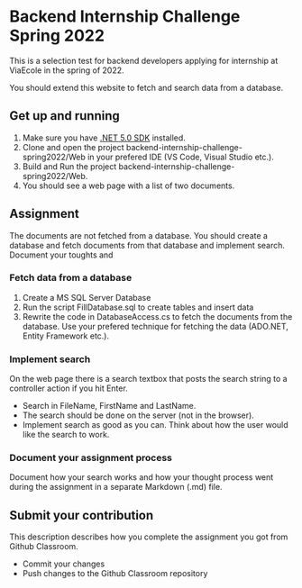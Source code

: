 # Backend Internship Challenge Spring 2022

This is a selection test for backend developers applying for internship at ViaEcole in the spring of 2022.

You should extend this website to fetch and search data from a database.

## Get up and running

1. Make sure you have [.NET 5.0 SDK](https://dotnet.microsoft.com/download/dotnet/5.0) installed.
2. Clone and open the project backend-internship-challenge-spring2022/Web in your prefered IDE (VS Code, Visual Studio etc.).
3. Build and Run the project backend-internship-challenge-spring2022/Web.
4. You should see a web page with a list of two documents. 

## Assignment

The documents are not fetched from a database. You should create a database and fetch documents from that database and implement search. Document your toughts and 

### Fetch data from a database

1. Create a MS SQL Server Database
2. Run the script FillDatabase.sql to create tables and insert data
3. Rewrite the code in DatabaseAccess.cs to fetch the documents from the database. Use your prefered technique for fetching the data (ADO.NET, Entity Framework etc.).

### Implement search

On the web page there is a search textbox that posts the search string to a controller action if you hit Enter. 

* Search in FileName, FirstName and LastName.
* The search should be done on the server (not in the browser).
* Implement search as good as you can. Think about how the user would like the search to work.

### Document your assignment process

Document how your search works and how your thought process went during the assignment in a separate Markdown (.md) file.

## Submit your contribution

This description describes how you complete the assignment you got from Github Classroom.

* Commit your changes
* Push changes to the Github Classroom repository